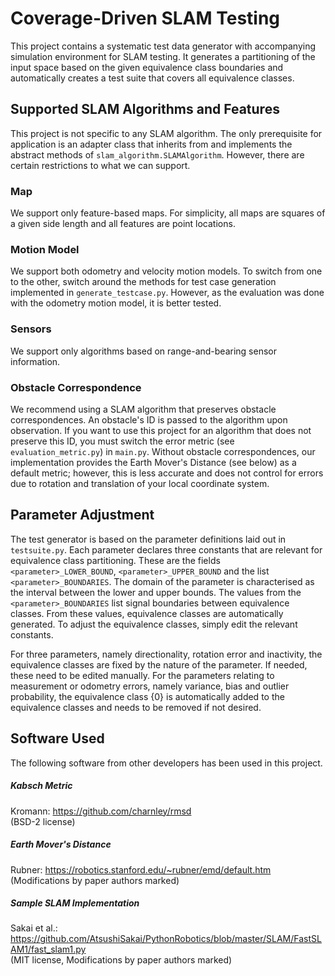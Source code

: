 # Coverage-Driven SLAM Testing

This project contains a systematic test data generator with accompanying simulation environment for SLAM testing. It generates a partitioning of the input space based on the given equivalence class boundaries and automatically creates a test suite that covers all equivalence classes.

## Supported SLAM Algorithms and Features

This project is not specific to any SLAM algorithm. The only prerequisite for application is an adapter class that inherits from and implements the abstract methods of ``slam_algorithm.SLAMAlgorithm``. However, there are certain restrictions to what we can support.

### Map

We support only feature-based maps. For simplicity, all maps are squares of a given side length and all features are point locations.

### Motion Model

We support both odometry and velocity motion models. To switch from one to the other, switch around the methods for test case generation implemented in ``generate_testcase.py``. However, as the evaluation was done with the odometry motion model, it is better tested.

### Sensors

We support only algorithms based on range-and-bearing sensor information.

### Obstacle Correspondence

We recommend using a SLAM algorithm that preserves obstacle correspondences. An obstacle's ID is passed to the algorithm upon observation. If you want to use this project for an algorithm that does not preserve this ID, you must switch the error metric (see ``evaluation_metric.py``) in ``main.py``. Without obstacle correspondences, our implementation provides the Earth Mover's Distance (see below) as a default metric; however, this is less accurate and does not control for errors due to rotation and translation of your local coordinate system.

## Parameter Adjustment

The test generator is based on the parameter definitions laid out in `testsuite.py`. Each parameter declares three constants that are relevant for equivalence class partitioning. These are the fields `<parameter>_LOWER_BOUND`, `<parameter>_UPPER_BOUND` and the list `<parameter>_BOUNDARIES`. The domain of the parameter is characterised as the interval between the lower and upper bounds. The values from the `<parameter>_BOUNDARIES` list signal boundaries between equivalence classes. From these values, equivalence classes are automatically generated. To adjust the equivalence classes, simply edit the relevant constants.

For three parameters, namely directionality, rotation error and inactivity, the equivalence classes are fixed by the nature of the parameter. If needed, these need to be edited manually. For the parameters relating to measurement or odometry errors, namely variance, bias and outlier probability, the equivalence class {0} is automatically added to the equivalence classes and needs to be removed if not desired.

## Software Used

The following software from other developers has been used in this project.

##### Kabsch Metric
Kromann: https://github.com/charnley/rmsd <br>
(BSD-2 license)

##### Earth Mover's Distance
Rubner: https://robotics.stanford.edu/~rubner/emd/default.htm <br>
(Modifications by paper authors marked)

##### Sample SLAM Implementation
Sakai et al.: https://github.com/AtsushiSakai/PythonRobotics/blob/master/SLAM/FastSLAM1/fast_slam1.py <br>
(MIT license, Modifications by paper authors marked)
